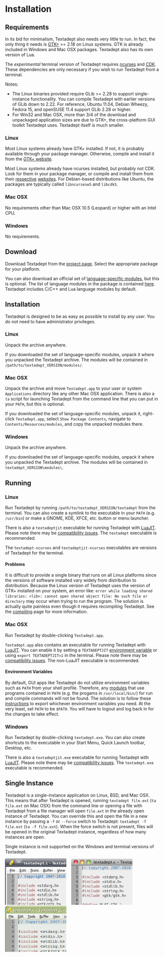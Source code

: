 # Installation

## Requirements

In its bid for minimalism, Textadept also needs very little to run. In fact, the
only thing it needs is [GTK+][] >= 2.18 on Linux systems. GTK is already
included in Windows and Mac OSX packages. Textadept also has its own version of
Lua.

The _experimental_ terminal version of Textadept requires [ncurses][] and
[CDK][]. These dependencies are only necessary if you wish to run Textadept from
a terminal.

Notes:

* The Linux binaries provided require GLib >= 2.28 to support single-instance
  functionality. You can compile Textadept with earlier versions of GLib down to
  2.22. For reference, Ubuntu 11.04, Debian Wheezy, Fedora 15, and openSUSE 11.4
  support GLib 2.28 or higher.
* For Win32 and Mac OSX, more than 3/4 of the download and unpackaged
  application sizes are due to GTK+, the cross-platform GUI toolkit Textadept
  uses. Textadept itself is much smaller.

[GTK+]: http://gtk.org
[ncurses]: http://invisible-island.net/ncurses/ncurses.html
[CDK]: http://invisible-island.net/cdk/

### Linux

Most Linux systems already have GTK+ installed. If not, it is probably available
through your package manager. Otherwise, compile and install it from the
[GTK+ website][].

Most Linux systems already have ncurses installed, but probably not CDK. Look
for them in your package manager, or compile and install them from their
[respective][] [websites][]. For Debian-based distributions like Ubuntu, the
packages are typically called `libncursesw5` and `libcdk5`.

[GTK+ website]: http://www.gtk.org/download-linux.html
[respective]: http://invisible-island.net/ncurses/#download_ncurses
[websites]: http://invisible-island.net/cdk/#download

### Mac OSX

No requirements other than Mac OSX 10.5 (Leopard) or higher with an Intel CPU.

### Windows

No requirements.

## Download

Download Textadept from the [project page][]. Select the appropriate package for
your platform.

You can also download an official set of [language-specific modules][], but this
is optional. The list of language modules in the package is contained [here][].
Textadept includes C/C++ and Lua language modules by default.

[project page]: http://foicica.com/textadept
[language-specific modules]: 7_Modules.html#Language.Specific
[here]: http://foicica.com/hg

## Installation

Textadept is designed to be as easy as possible to install by any user. You do
not need to have administrator privileges.

### Linux

Unpack the archive anywhere.

If you downloaded the set of language-specific modules, unpack it where you
unpacked the Textadept archive. The modules will be contained in
`/path/to/textadept_VERSION/modules/`.

### Mac OSX

Unpack the archive and move `Textadept.app` to your user or system
`Applications` directory like any other Mac OSX application. There is also a
`ta` script for launching Textadept from the command line that you can put in
your `PATH`, but this is optional.

If you downloaded the set of language-specific modules, unpack it, right-click
`Textadept.app`, select `Show Package Contents`, navigate to
`Contents/Resources/modules`, and copy the unpacked modules there.

### Windows

Unpack the archive anywhere.

If you downloaded the set of language-specific modules, unpack it where you
unpacked the Textadept archive. The modules will be contained in
`textadept_VERSION\modules\`.

## Running

### Linux

Run Textadept by running `/path/to/textadept_VERSION/textadept` from the
terminal. You can also create a symlink to the executable in your `PATH` (e.g.
`/usr/bin`) or make a GNOME, KDE, XFCE, etc. button or menu launcher.

There is also a `textadeptjit` executable for running Textadept with [LuaJIT][].
Please note there may be [compatibility issues][]. The `textadept` executable is
recommended.

The `textadept-ncurses` and `textadeptjit-ncurses` executables are versions of
Textadept for the terminal.

[LuaJIT]: http://luajit.org
[compatibility issues]: 11_Scripting.html#LuaJIT

#### Problems

It is difficult to provide a single binary that runs on all Linux platforms
since the versions of software installed vary widely from distribution to
distribution. Because the Linux version of Textadept uses the version of GTK+
installed on your system, an error like: `error while loading shared  libraries:
<lib>: cannot open shared object file: No such file or directory` may occur when
trying to run the program. The solution is actually quite painless even though
it requires recompiling Textadept. See the [compiling][] page for more
information.

[compiling]: 12_Compiling.html

### Mac OSX

Run Textadept by double-clicking `Textadept.app`.

`Textadept.app` also contains an executable for running Textadept with
[LuaJIT][]. You can enable it by setting a `TEXTADEPTJIT`
[environment variable](#Environment.Variables) or using `export TEXTADEPTJIT=1`
in the terminal. Please note there may be [compatibility issues][]. The
non-LuaJIT executable is recommended.

[LuaJIT]: http://luajit.org
[compatibility issues]: 11_Scripting.html#LuaJIT

#### Environment Variables

By default, GUI apps like Textadept do not utilize environment variables such as
`PATH` from your shell profile. Therefore, any [modules][] that use programs
contained in `PATH` (e.g. the progams in `/usr/local/bin/`) for run and compile
commands will not be found. The solution is to follow these [instructions][] to
export whichever environment variables you need. At the very least, set `PATH`
to be `$PATH`. You will have to logout and log back in for the changes to take
effect.

[modules]: 7_Modules.html
[instructions]: http://developer.apple.com/library/mac/#qa/qa1067/_index.html

### Windows

Run Textadept by double-clicking `textadept.exe`. You can also create shortcuts
to the executable in your Start Menu, Quick Launch toolbar, Desktop, etc.

There is also a `textadeptjit.exe` executable for running Textadept with
[LuaJIT][]. Please note there may be [compatibility issues][]. The
`textadept.exe` executable is recommended.

[LuaJIT]: http://luajit.org
[compatibility issues]: 11_Scripting.html#LuaJIT

## Single Instance

Textadept is a single-instance application on Linux, BSD, and Mac OSX. This
means that after Textadept is opened, running `textadept file.ext`
(`ta file.ext` on Mac OSX) from the command line or opening a file with
Textadept from a file manager will open `file.ext` in the already open instance
of Textadept. You can override this and open the file in a new instance by
passing a `-f` or `--force` switch to Textadept: `textadept -f file.ext`
(`ta -f file.ext`). When the force switch is not present, files will be opened
in the original Textadept instance, regardless of how many instances are open.

Single instance is not supported on the Windows and terminal versions of
Textadept.

![Linux](images/linux.png)
&nbsp;&nbsp;
![Mac OSX](images/macosx.png)
&nbsp;&nbsp;
![Win32](images/win32.png)

